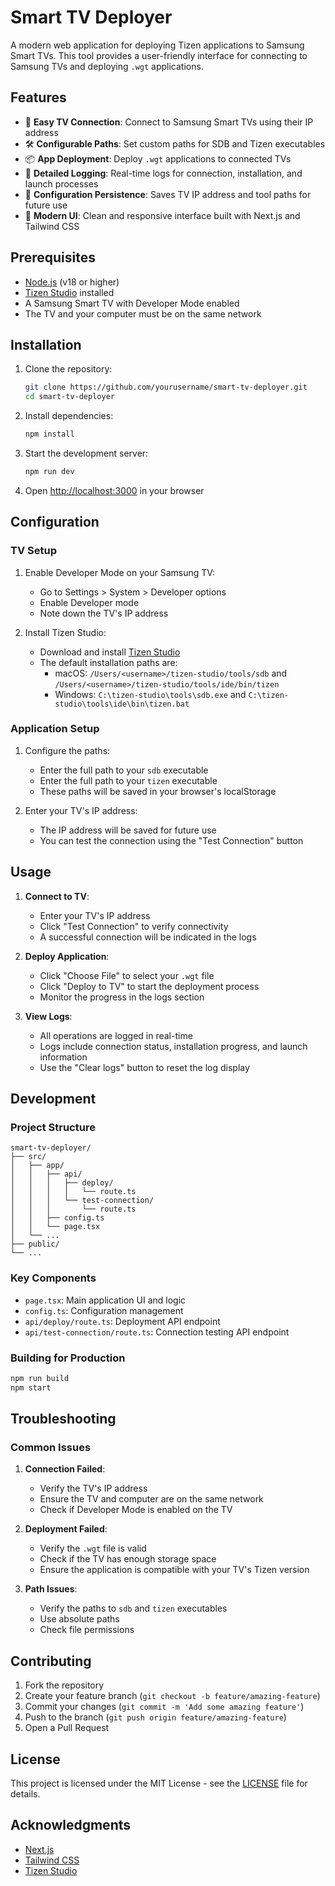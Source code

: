 # Smart TV Deployer

A modern web application for deploying Tizen applications to Samsung Smart TVs. This tool provides a user-friendly interface for connecting to Samsung TVs and deploying `.wgt` applications.

## Features

- 🔌 **Easy TV Connection**: Connect to Samsung Smart TVs using their IP address
- 🛠️ **Configurable Paths**: Set custom paths for SDB and Tizen executables
- 📦 **App Deployment**: Deploy `.wgt` applications to connected TVs
- 📝 **Detailed Logging**: Real-time logs for connection, installation, and launch processes
- 💾 **Configuration Persistence**: Saves TV IP address and tool paths for future use
- 🎨 **Modern UI**: Clean and responsive interface built with Next.js and Tailwind CSS

## Prerequisites

- [Node.js](https://nodejs.org/) (v18 or higher)
- [Tizen Studio](https://developer.tizen.org/development/tizen-studio/download) installed
- A Samsung Smart TV with Developer Mode enabled
- The TV and your computer must be on the same network

## Installation

1. Clone the repository:
   ```bash
   git clone https://github.com/yourusername/smart-tv-deployer.git
   cd smart-tv-deployer
   ```

2. Install dependencies:
   ```bash
   npm install
   ```

3. Start the development server:
   ```bash
   npm run dev
   ```

4. Open [http://localhost:3000](http://localhost:3000) in your browser

## Configuration

### TV Setup

1. Enable Developer Mode on your Samsung TV:
   - Go to Settings > System > Developer options
   - Enable Developer mode
   - Note down the TV's IP address

2. Install Tizen Studio:
   - Download and install [Tizen Studio](https://developer.tizen.org/development/tizen-studio/download)
   - The default installation paths are:
     - macOS: `/Users/<username>/tizen-studio/tools/sdb` and `/Users/<username>/tizen-studio/tools/ide/bin/tizen`
     - Windows: `C:\tizen-studio\tools\sdb.exe` and `C:\tizen-studio\tools\ide\bin\tizen.bat`

### Application Setup

1. Configure the paths:
   - Enter the full path to your `sdb` executable
   - Enter the full path to your `tizen` executable
   - These paths will be saved in your browser's localStorage

2. Enter your TV's IP address:
   - The IP address will be saved for future use
   - You can test the connection using the "Test Connection" button

## Usage

1. **Connect to TV**:
   - Enter your TV's IP address
   - Click "Test Connection" to verify connectivity
   - A successful connection will be indicated in the logs

2. **Deploy Application**:
   - Click "Choose File" to select your `.wgt` file
   - Click "Deploy to TV" to start the deployment process
   - Monitor the progress in the logs section

3. **View Logs**:
   - All operations are logged in real-time
   - Logs include connection status, installation progress, and launch information
   - Use the "Clear logs" button to reset the log display

## Development

### Project Structure

```
smart-tv-deployer/
├── src/
│   ├── app/
│   │   ├── api/
│   │   │   ├── deploy/
│   │   │   │   └── route.ts
│   │   │   └── test-connection/
│   │   │       └── route.ts
│   │   ├── config.ts
│   │   └── page.tsx
│   └── ...
├── public/
└── ...
```

### Key Components

- `page.tsx`: Main application UI and logic
- `config.ts`: Configuration management
- `api/deploy/route.ts`: Deployment API endpoint
- `api/test-connection/route.ts`: Connection testing API endpoint

### Building for Production

```bash
npm run build
npm start
```

## Troubleshooting

### Common Issues

1. **Connection Failed**:
   - Verify the TV's IP address
   - Ensure the TV and computer are on the same network
   - Check if Developer Mode is enabled on the TV

2. **Deployment Failed**:
   - Verify the `.wgt` file is valid
   - Check if the TV has enough storage space
   - Ensure the application is compatible with your TV's Tizen version

3. **Path Issues**:
   - Verify the paths to `sdb` and `tizen` executables
   - Use absolute paths
   - Check file permissions

## Contributing

1. Fork the repository
2. Create your feature branch (`git checkout -b feature/amazing-feature`)
3. Commit your changes (`git commit -m 'Add some amazing feature'`)
4. Push to the branch (`git push origin feature/amazing-feature`)
5. Open a Pull Request

## License

This project is licensed under the MIT License - see the [LICENSE](LICENSE) file for details.

## Acknowledgments

- [Next.js](https://nextjs.org/)
- [Tailwind CSS](https://tailwindcss.com/)
- [Tizen Studio](https://developer.tizen.org/development/tizen-studio/download)
